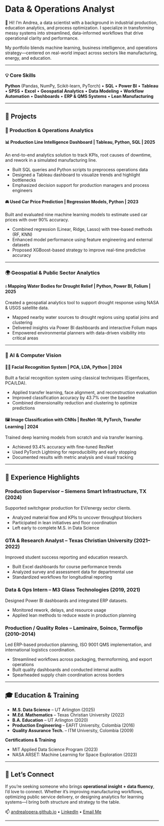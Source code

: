 # Data & Operations Analyst

👋 Hi! I’m Andrea, a data scientist with a background in industrial production, education analytics, and process optimization. I specialize in transforming messy systems into streamlined, data-informed workflows that drive operational clarity and performance.

My portfolio blends machine learning, business intelligence, and operations strategy—centered on real-world impact across sectors like manufacturing, energy, and education.

---

### 💡 Core Skills
**Python** (Pandas, NumPy, Scikit-learn, PyTorch) • **SQL** • **Power BI** • **Tableau** • **SPSS** • **Excel** • **Geospatial Analytics** • **Data Modeling** • **Workflow Automation** • **Dashboards** • **ERP & QMS Systems** • **Lean Manufacturing**

---

## 🎯 Projects

### 🔧 Production & Operations Analytics

#### 📊 Production Line Intelligence Dashboard | Tableau, Python, SQL | 2025  
An end-to-end analytics solution to track KPIs, root causes of downtime, and rework in a simulated manufacturing line.  
- Built SQL queries and Python scripts to preprocess operations data  
- Designed a Tableau dashboard to visualize trends and highlight bottlenecks  
- Emphasized decision support for production managers and process engineers  

#### 🚘 Used Car Price Prediction | Regression Models, Python | 2023  
Built and evaluated nine machine learning models to estimate used car prices with over 90% accuracy.  
- Combined regression (Linear, Ridge, Lasso) with tree-based methods (RF, KNN)  
- Enhanced model performance using feature engineering and external datasets  
- Proposed XGBoost-based strategy to improve real-time predictive accuracy  

---

### 🌍 Geospatial & Public Sector Analytics

#### 💧 Mapping Water Bodies for Drought Relief | Python, Power BI, Folium | 2025  
Created a geospatial analytics tool to support drought response using NASA & USGS satellite data.  
- Mapped nearby water sources to drought regions using spatial joins and clustering  
- Delivered insights via Power BI dashboards and interactive Folium maps  
- Empowered environmental planners with data-driven visibility into critical areas  

---

### 🧠 AI & Computer Vision

#### 🧑‍💻 Facial Recognition System | PCA, LDA, Python | 2024  
Built a facial recognition system using classical techniques (Eigenfaces, PCA/LDA).  
- Applied transfer learning, face alignment, and reconstruction evaluation  
- Improved classification accuracy by 43.7% over the baseline  
- Combined dimensionality reduction and clustering to optimize predictions  

#### 🖼️ Image Classification with CNNs | ResNet-18, PyTorch, Transfer Learning | 2024  
Trained deep learning models from scratch and via transfer learning.  
- Achieved 93.4% accuracy with fine-tuned ResNet  
- Used PyTorch Lightning for reproducibility and early stopping  
- Documented results with metric analysis and visual tracking  

---

## 💼 Experience Highlights

### Production Supervisor – **Siemens Smart Infrastructure**, TX (2024)  
Supported switchgear production for EV/energy sector clients.  
- Analyzed material flow and KPIs to uncover throughput blockers  
- Participated in lean initiatives and floor coordination  
- Left early to complete M.S. in Data Science

### GTA & Research Analyst – **Texas Christian University** (2021–2022)  
Improved student success reporting and education research.  
- Built Excel dashboards for course performance trends  
- Analyzed survey and assessment data for departmental use  
- Standardized workflows for longitudinal reporting

### Data & Ops Intern – **M3 Glass Technologies** (2019, 2021)  
Designed Power BI dashboards and integrated ERP datasets.  
- Monitored rework, delays, and resource usage  
- Applied lean methods to reduce waste in production planning  

### Production / Quality Roles – **Laminaire, Soinco, Termofijo** (2010–2014)  
Led ERP-based production planning, ISO 9001 QMS implementation, and international logistics coordination.  
- Streamlined workflows across packaging, thermoforming, and export operations  
- Built quality dashboards and conducted internal audits  
- Spearheaded supply chain coordination across borders  

---

## 🎓 Education & Training

- **M.S. Data Science** – UT Arlington (2025)  
- **M.Ed. Mathematics** – Texas Christian University (2022)  
- **B.A. Education** – UT Arlington (2020)  
- **Production Engineering** – EAFIT University, Colombia (2016)  
- **Quality Assurance Tech.** – ITM University, Colombia (2009)

**Certifications & Training**  
- MIT Applied Data Science Program (2023)  
- NASA ARSET: Machine Learning for Space Exploration (2023)

---

## 🤝 Let’s Connect

If you’re seeking someone who brings **operational insight + data fluency**, I’d love to connect. Whether it’s improving manufacturing workflows, optimizing public service delivery, or designing analytics for learning systems—I bring both structure and strategy to the table.

📫 [andrealopera.github.io](https://andrea-lopera.github.io/andrea-lopera-portfolio.github.io) • [LinkedIn](https://www.linkedin.com/in/andrea-lopera-math1984/) • [Email Me](mailto:loperaandreaa@gmail.com)

---








